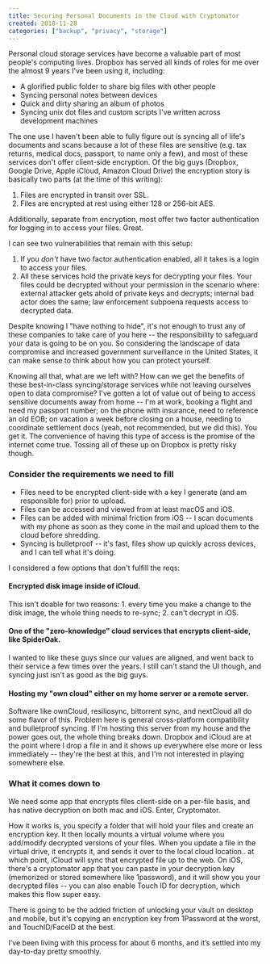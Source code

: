 ```yaml
---
title: Securing Personal Documents in the Cloud with Cryptomator
created: 2018-11-28
categories: ["backup", "privacy", "storage"]
---
```


Personal cloud storage services have become a valuable part of most people's computing lives. Dropbox has served all kinds of roles for me over the almost 9 years I've been using it, including:
- A glorified public folder to share big files with other people
- Syncing personal notes between devices
- Quick and dirty sharing an album of photos
- Syncing unix dot files and custom scripts I've written across development machines

The one use I haven't been able to fully figure out is syncing all of life's documents and scans because a lot of these files are sensitive (e.g. tax returns, medical docs, passport, to name only a few), and most of these services don't offer client-side encryption. Of the big guys (Dropbox, Google Drive, Apple iCloud, Amazon Cloud Drive) the encryption story is basically two parts (at the time of this writing):

1. Files are encrypted in transit over SSL.
2. Files are encrypted at rest using either 128 or 256-bit AES.

Additionally, separate from encryption, most offer two factor authentication for logging in to access your files. Great.

I can see two vulnerabilities that remain with this setup: 

1. If you _don't_ have two factor authentication enabled, all it takes is a login to access your files.  
2. All these services hold the private keys for decrypting your files. Your files could be decrypted without your permission in the scenario where: external attacker gets ahold of private keys and decrypts; internal bad actor does the same; law enforcement subpoena requests access to decrypted data.  

Despite knowing I "have nothing to hide", it's not enough to trust any of these companies to take care of you here -- the responsibility to safeguard your data is going to be on you. So considering the landscape of data compromise and increased government surveillance in the United States, it can make sense to think about how you can protect yourself.

Knowing all that, what are we left with? How can we get the benefits of these best-in-class syncing/storage services while not leaving ourselves open to data compromise? I've gotten a lot of value out of being to access sensitive documents away from home -- I'm at work, booking a flight and need my passport number; on the phone with insurance, need to reference an old EOB; on vacation a week before closing on a house, needing to coordinate settlement docs (yeah, not recommended, but we did this). You get it. The convenience of having this type of access is the promise of the internet come true. Tossing all of these up on Dropbox is pretty risky though.

### Consider the requirements we need to fill
- Files need to be encrypted client-side with a key I generate (and am responsible for) prior to upload.  
- Files can be accessed and viewed from at least macOS and iOS.  
- Files can be added with minimal friction from iOS -- I scan documents with my phone as soon as they come in the mail and upload them to the cloud before shredding.  
- Syncing is bulletproof -- it's fast, files show up quickly across devices, and I can tell what it's doing.  

I considered a few options that don't fulfill the reqs:  
#### Encrypted disk image inside of iCloud.
This isn't doable for two reasons: 1. every time you make a change to the disk image, the whole thing needs to re-sync; 2. can't decrypt in iOS.

#### One of the "zero-knowledge" cloud services that encrypts client-side, like SpiderOak.
I wanted to like these guys since our values are aligned, and went back to their service a few times over the years. I still can't stand the UI though, and syncing just isn't as good as the big guys.

#### Hosting my "own cloud" either on my home server or a remote server.
Software like ownCloud, resiliosync, bittorrent sync, and nextCloud all do some flavor of this. Problem here is general cross-platform compatibility and bulletproof syncing. If I'm hosting this server from my house and the power goes out, the whole thing breaks down. Dropbox and iCloud are at the point where I drop a file in and it shows up everywhere else more or less immediately -- they're the best at this, and I'm not interested in playing somewhere else.

### What it comes down to
We need some app that encrypts files client-side on a per-file basis, and has native decryption on both mac and iOS. Enter, Cryptomator.

How it works is, you specify a folder that will hold your files and create an encryption key. It then locally mounts a virtual volume where you add/modify decrypted versions of your files. When you update a file in the virtual drive, it encrypts it, and sends it over to the local cloud location.. at which point, iCloud will sync that encrypted file up to the web. On iOS, there's a cryptomator app that you can paste in your decryption key (memorized or stored somewhere like 1password), and it will show you your decrypted files -- you can also enable Touch ID for decryption, which makes this flow super easy.

There is going to be the added friction of unlocking your vault on desktop and mobile, but it's copying an encryption key from 1Password at the worst, and TouchID/FaceID at the best. 

I’ve been living with this process for about 6 months, and it’s settled into my day-to-day pretty smoothly.

